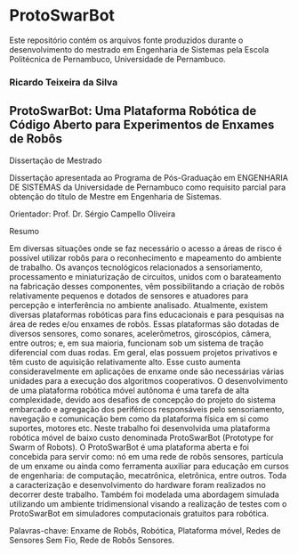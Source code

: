 # ProtoSwarBot

Este repositório contém os arquivos fonte produzidos durante o desenvolvimento do mestrado em Engenharia de Sistemas pela Escola Politécnica de Pernambuco, Universidade de Pernambuco.

### Ricardo Teixeira da Silva ###

## ProtoSwarBot: Uma Plataforma Robótica de Código Aberto para Experimentos de Enxames de Robôs ##

Dissertação de Mestrado

Dissertação apresentada ao Programa de Pós-Graduação em ENGENHARIA DE SISTEMAS da Universidade de Pernambuco como requisito parcial para obtenção do título de Mestre em Engenharia de Sistemas. 

Orientador: Prof. Dr. Sérgio Campello Oliveira

Resumo

Em diversas situações onde se faz necessário o acesso a áreas de risco é possível utilizar robôs para o reconhecimento e mapeamento do ambiente de trabalho. Os avanços tecnológicos relacionados a sensoriamento, processamento e miniaturização de circuitos, unidos com o barateamento na fabricação desses componentes, vêm possibilitando a criação de robôs relativamente pequenos e dotados de sensores e atuadores para percepção e interferência no ambiente analisado. Atualmente, existem diversas plataformas robóticas para fins educacionais e para pesquisas na área de redes e/ou enxames de robôs. Essas plataformas são dotadas de diversos sensores, como sonares, acelerômetros, giroscópios, câmera, entre outros; e, em sua maioria, funcionam sob um sistema de tração diferencial com duas rodas. Em geral, elas possuem projetos privativos e têm custo de aquisição relativamente alto. Esse custo aumenta consideravelmente em aplicações de enxame onde são necessárias várias unidades para a execução dos algoritmos cooperativos. O desenvolvimento de uma plataforma robótica móvel autônoma é uma tarefa de alta complexidade, devido aos desafios de concepção do projeto do sistema embarcado e agregação dos periféricos responsáveis pelo sensoriamento, navegação e comunicação bem como da plataforma física em si como suportes, motores etc. Neste trabalho foi desenvolvida uma plataforma robótica móvel de baixo custo denominada ProtoSwarBot (Prototype for Swarm of Robots). O ProtoSwarBot é uma plataforma aberta e foi concebida para servir como: nó em uma rede de robôs sensores, partícula de um enxame ou ainda como ferramenta auxiliar para educação em cursos de engenharia: de computação, mecatrônica, eletrônica, entre outros. Toda a caracterização e desenvolvimento do hardware foram realizados no decorrer deste trabalho. Também foi modelada uma abordagem simulada utilizando um ambiente tridimensional visando a realização de testes com o ProtoSwarBot em simuladores computacionais gratuitos para robótica. 

Palavras-chave: Enxame de Robôs, Robótica, Plataforma móvel, Redes de Sensores Sem Fio, Rede de Robôs Sensores.
